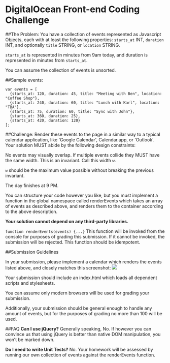# DigitalOcean Front-end Coding Challenge

##The Problem:
You have a collection of events represented as Javascript Objects, each with at least the following properties: `starts_at` INT, `duration` INT, and optionally `title` STRING, or `location` STRING.

`starts_at` is represented in minutes from 9am today, and duration is represented in minutes from `starts_at`.

You can assume the collection of events is unsorted.

##Sample events:
```
var events = [
  {starts_at: 120, duration: 45, title: "Meeting with Ben", location: "Coffee Shop"}, 
  {starts_at: 240, duration: 60, title: "Lunch with Karl", location: "TBA"},
  {starts_at: 75, duration: 60, title: "Sync with John"},
  {starts_at: 360, duration: 25},
  {starts_at: 420, duration: 120}
];
```

##Challenge:
Render these events to the page in a similar way to a typical calendar application, like 'Google Calendar', Calendar.app, or 'Outlook'. Your solution MUST abide by the following design constraints:

No events may visually overlap. If multiple events collide they MUST have the same width. This is an invariant. Call this width `w`.

`w` should be the maximum value possible without breaking the previous invariant.


The day finishes at 9 PM.

You can structure your code however you like, but you must implement a function in the global namespace called renderEvents which takes an array of events as described above, and renders them to the container according to the above description. 

**Your solution cannot depend on any third-party libraries.**

`function renderEvents(events) {...}`
This function will be invoked from the console for purposes of grading this submission. If it cannot be invoked, the submission will be rejected. This function should be idempotent.

##Submission Guidelines

In your submission, please implement a calendar which renders the events listed above, and closely matches this screenshot:
<img src="https://raw.githubusercontent.com/neilbaylor/calendar-hw/master/output.png">

Your submission should include an index.html which loads all dependent scripts and stylesheets.

You can assume only modern browsers will be used for grading your submission.

Additionally, your submission should be general enough to handle any amount of events, but for the purposes of grading no more than 100 will be used.


##FAQ
**Can I use jQuery?**
Generally speaking, No. If however you can convince us that using jQuery is better than native DOM manipulation, you won’t be marked down.

**Do I need to write Unit Tests?**
No. Your homework will be assessed by running our own collection of events against the renderEvents function.
